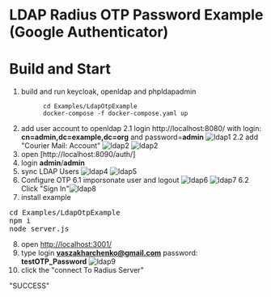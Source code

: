 # LDAP Radius OTP Password Example (Google Authenticator)

# Build and Start
1. build and run keycloak, openldap and phpldapadmin
    ```
          cd Examples/LdapOtpExample
          docker-compose -f docker-compose.yaml up
    ```
2. add user account to openldap
    2.1 login http://localhost:8080/ with login: **cn=admin,dc=example,dc=org** and password=**admin** ![ldap1](../../docs/ldap1.png)
    2.2 add "Courier Mail: Account" ![ldap2](../../docs/ldap2.png) ![ldap2](../../docs/ldap3.png)
3. open [http://localhost:8090/auth/]
4. login **admin**/**admin**
5. sync LDAP Users ![ldap4](../../docs/ldap4.png) ![ldap5](../../docs/ldap5.png)
6. Configure OTP
 6.1 imporsonate user and logout ![ldap6](../../docs/ldap6.png)  ![ldap7](../../docs/ldap7.png)
 6.2 Click "Sign In"![ldap8](../../docs/ldap8.png)
7. install example
<pre>
cd Examples/LdapOtpExample
npm i
node server.js
</pre>
8. open [http://localhost:3001/](http://localhost:3001/)
9. type login **vaszakharchenko@gmail.com** password: **testOTP_Password** ![ldap9](../../docs/ldap9.png)
9. click the "connect To Radius Server"

"SUCCESS"



